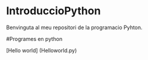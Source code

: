 # IntroduccioPython

Benvinguta al meu repositori de la programacio Pyhton.


#Programes en python

[Hello world] (Helloworld.py)
